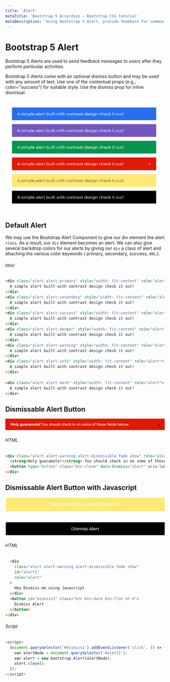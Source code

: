 ```yaml
---
title: 'Alert'
metaTitle: 'Bootstrap 5 Accordion - Bootstrap CSS tutorial'
metaDescription: 'Using Bootstrap 5 Alert, provide feedback for common user actions using configurable alert messages.'
---
```


# Bootstrap 5 Alert

Bootstrap 5 Alerts are used to send feedback messages to users after they perform particular activities.

Bootstrap 5 Alerts come with an optional dismiss button and may be used with any amount of text. Use one of the contextual props (e.g., color="success") for suitable style. Use the dismiss prop for inline dismissal.

![Bootstrap Alerts](./images/Alert.png)

## Default Alert

We may use the Bootstrap Alert Component to give our div element the alert `class`. As a result, our `div` element becomes an alert. We can also give several backdrop colors for our alerts by giving our `div` a class of alert and attaching the various color keywords ( primary, secondary, success, etc.).

###### html

```html
<div class="alert alert-primary" style="width: fit-content" role="alert">
  A simple alert built with contrast design check it out!
</div>
<div class="alert alert-secondary" style="width: fit-content" role="alert">
  A simple alert built with contrast design check it out!
</div>
<div class="alert alert-success" style="width: fit-content" role="alert">
  A simple alert built with contrast design check it out!
</div>
<div class="alert alert-danger" style="width: fit-content" role="alert">
  A simple alert built with contrast design check it out!
</div>
<div class="alert alert-warning" style="width: fit-content" role="alert">
  A simple alert built with contrast design check it out!
</div>
<div class="alert alert-info" style="width: fit-content" role="alert">
  A simple alert built with contrast design check it out!
</div>

<div class="alert alert-dark" style="width: fit-content" role="alert">
  A simple alert built with contrast design check it out!
</div>
```

## Dismissable Alert Button

![Bootstrap Dismissable Alert Button](./images/alertdismissible.png)

###### HTML

```html
<div class="alert alert-warning alert-dismissible fade show" role="alert">
  <strong>Holy guacamole!</strong> You should check in on some of those fields below.
  <button type="button" class="btn-close" data-dismiss="alert" aria-label="Close"></button>
</div>
```

## Dismissable Alert Button with Javascript

![image info](./images/alertdismissiblewithjs.png)

###### HTML

```html
  <div
    class="alert alert-warning alert-dismissible fade show"
    id="alert1"
    role="alert"
  >
    Hey Dismiss me using Javascript
  </div>
  <button id="dismiss1" class="btn btn-dark btn-flat mt-4">
    Dismiss Alert
  </button>
</div>
```

###### Script

```js
<script>
  document.querySelector('#dismiss1').addEventListener('click', () => {
    var alertNode = document.querySelector('#alert1');
    var alert = new bootstrap.Alert(alertNode);
    alert.close();
  });
</script>
```

